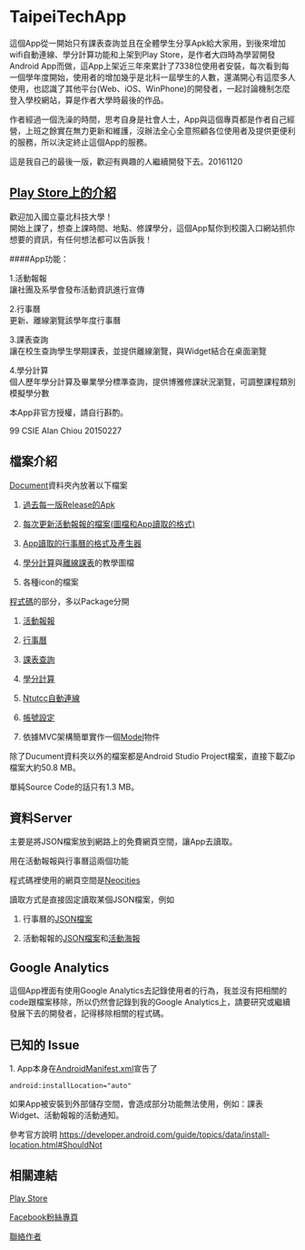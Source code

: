 TaipeiTechApp
====

這個App從一開始只有課表查詢並且在全體學生分享Apk給大家用，到後來增加wifi自動連線、學分計算功能和上架到Play Store，是作者大四時為學習開發Android App而做，這App上架近三年來累計了7338位使用者安裝，每次看到每一個學年度開始，使用者的增加幾乎是北科一屆學生的人數，還滿開心有這麼多人使用，也認識了其他平台(Web、iOS、WinPhone)的開發者，一起討論機制怎麼登入學校網站，算是作者大學時最後的作品。

作者經過一個洗澡的時間，思考自身是社會人士，App與這個專頁都是作者自己經營，上班之餘實在無力更新和維護，沒辦法全心全意照顧各位使用者及提供更便利的服務，所以決定終止這個App的服務。

這是我自己的最後一版，歡迎有興趣的人繼續開發下去。20161120

[Play Store上的介紹](https://play.google.com/store/apps/details?id=com.taipeitech)
----

歡迎加入國立臺北科技大學！  
開始上課了，想查上課時間、地點、修課學分，這個App幫你到校園入口網站抓你想要的資訊，有任何想法都可以告訴我！

####App功能：

1.活動報報  
讓社團及系學會發布活動資訊進行宣傳

2.行事曆  
更新、離線瀏覽該學年度行事曆

3.課表查詢  
讓在校生查詢學生學期課表，並提供離線瀏覽，與Widget結合在桌面瀏覽

4.學分計算  
個人歷年學分計算及畢業學分標準查詢，提供博雅修課狀況瀏覽，可調整課程類別模擬學分數


本App非官方授權，請自行斟酌。

99 CSIE Alan Chiou 20150227

檔案介紹
----
[Document](Document/)資料夾內放著以下檔案

1. [過去每一版Release的Apk](Document/Apk)

2. [每次更新活動報報的檔案(圖檔和App讀取的格式)](Document/活動報報)

3. [App讀取的行事曆的格式及產生器](Document/行事曆)

4. [學分計算](Document/學分篩選教學)與[離線課表](Document/離線課表教學)的教學圖檔

5. 各種icon的檔案

[程式碼](taipeiTech/src/main/java/com/taipeitech)的部分，多以Package分開

1. [活動報報](taipeiTech/src/main/java/com/taipeitech/activity)

2. [行事曆](taipeiTech/src/main/java/com/taipeitech/calendar)

3. [課表查詢](taipeiTech/src/main/java/com/taipeitech/course)

4. [學分計算](taipeiTech/src/main/java/com/taipeitech/credit)

5. [Ntutcc自動連線](taipeiTech/src/main/java/com/taipeitech/wifi)

6. [帳號設定](taipeiTech/src/main/java/com/taipeitech/setting)

7. 依據MVC架構簡單實作一個[Model](taipeiTech/src/main/java/com/taipeitech/model/Model.java)物件

除了Ducument資料夾以外的檔案都是Android Studio Project檔案，直接下載Zip檔案大約50.8 MB。

單純Source Code的話只有1.3 MB。

資料Server
----
主要是將JSON檔案放到網路上的免費網頁空間，讓App去讀取。

用在活動報報與行事曆這兩個功能

程式碼裡使用的網頁空間是[Neocities](https://neocities.org/)

讀取方式是直接固定讀取某個JSON檔案，例如

1. 行事曆的[JSON檔案](http://taipeitechapp.neocities.org/calendar.json)

2. 活動報報的[JSON檔案](http://taipeitechapp.neocities.org/activity.json)和[活動海報](http://taipeitechapp.neocities.org/b4699242-9fdb-4055-8816-84e372c5e575.jpg)

Google Analytics
----

這個App裡面有使用Google Analytics去記錄使用者的行為，我並沒有把相關的code跟檔案移除，所以仍然會記錄到我的Google Analytics上，請要研究或繼續發展下去的開發者，記得移除相關的程式碼。

已知的 Issue
----

1\. App本身在[AndroidManifest.xml](taipeiTech/src/main/AndroidManifest.xml)宣告了

`android:installLocation="auto"`

如果App被安裝到外部儲存空間，會造成部分功能無法使用，例如：課表Widget、活動報報的活動通知。

參考官方說明 https://developer.android.com/guide/topics/data/install-location.html#ShouldNot

相關連結
----

[Play Store](https://play.google.com/store/apps/details?id=com.taipeitech)

[Facebook粉絲專頁](https://www.facebook.com/TaipeiTechApp/)

[聯絡作者](mailto:ce173310@gmail.com)
